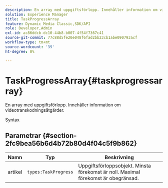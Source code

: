 ```yaml
---
description: En array med uppgiftsförlopp. Innehåller information om videotranskodningsåtgärder.
solution: Experience Manager
title: TaskProgressArray
feature: Dynamic Media Classic,SDK/API
role: Developer,Admin
exl-id: ac86ddcb-dc10-44b8-b007-4f54f7367c41
source-git-commit: 77c88d5fe20e048f6fad2bb23cb1abe090793acf
workflow-type: tm+mt
source-wordcount: '39'
ht-degree: 0%

---
```


# TaskProgressArray{#taskprogressarray}

En array med uppgiftsförlopp. Innehåller information om videotranskodningsåtgärder.

Syntax

## Parametrar {#section-2fc9bea56b6d4b72b80d4f04c5f9b862}

| Namn | Typ | Beskrivning |
|---|---|---|
| artikel | `types:TaskProgress` | Uppgiftsförloppsobjekt. Minsta förekomst är noll. Maximal förekomst är obegränsad. |
